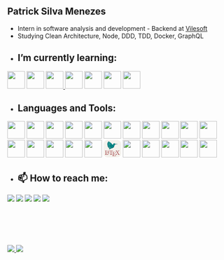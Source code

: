 ## Patrick Silva Menezes


- Intern in software analysis and development - Backend at [Vilesoft](https://vilesoft.com.br/)
- Studying Clean Architecture, Node, DDD, TDD, Docker, GraphQL
##
- ## I’m currently learning:

<div class"allign-left">
<a href="https://developer.mozilla.org/pt-BR/docs/Web/HTML"><img src="https://cdn.jsdelivr.net/gh/devicons/devicon/icons/html5/html5-original.svg" width="40" height="40" /></a>
<a href="https://developer.mozilla.org/pt-BR/docs/Web/CSS"><img src="https://cdn.jsdelivr.net/gh/devicons/devicon/icons/css3/css3-original.svg" width="40" height="40" /></a>
<a href="https://developer.mozilla.org/en-US/docs/Web/JavaScript"><img src="https://cdn.jsdelivr.net/gh/devicons/devicon/icons/javascript/javascript-original.svg" width="40" height="40" /> </a>
<a href="https://www.typescriptlang.org/"><img src="https://cdn.jsdelivr.net/gh/devicons/devicon/icons/typescript/typescript-original.svg"  width="40" height="40" /></a>
<a href="https://nodejs.org/en/about"><img src="https://cdn.jsdelivr.net/gh/devicons/devicon/icons/nodejs/nodejs-plain.svg"  width="40" height="40"/></a>
<a href="https://jestjs.io/pt-BR/"><img src="https://cdn.jsdelivr.net/gh/devicons/devicon/icons/jest/jest-plain.svg"  width="40" height="40"/></a>
<a href="https://expressjs.com/pt-br/"> <img src="https://cdn.jsdelivr.net/gh/devicons/devicon/icons/express/express-original.svg"  width="40" height="40" /></a>
          
          

 
 </div class="allign-items:">       
                                                                                                                       
 - ## Languages and Tools:

<div class"align-left">
<img src="https://cdn.jsdelivr.net/gh/devicons/devicon/icons/html5/html5-original.svg" width="40" height="40" />
<img src="https://cdn.jsdelivr.net/gh/devicons/devicon/icons/css3/css3-original.svg" width="40" height="40" /> 
 <img src="https://cdn.jsdelivr.net/gh/devicons/devicon/icons/tailwindcss/tailwindcss-plain.svg"  width="40" height="40" />
 <img src="https://cdn.jsdelivr.net/gh/devicons/devicon/icons/vscode/vscode-original.svg" width="40" height="40"/>
 <img src="https://cdn.jsdelivr.net/gh/devicons/devicon/icons/java/java-original.svg" width="40" height="40"/>
<img src="https://cdn.jsdelivr.net/gh/devicons/devicon/icons/python/python-original-wordmark.svg" width="40" height="40" />
<img src="https://cdn.jsdelivr.net/gh/devicons/devicon/icons/c/c-original.svg" width="40" height="40"/>
<img src="https://cdn.jsdelivr.net/gh/devicons/devicon/icons/cplusplus/cplusplus-original.svg" width="40" height="40" />
<img src="https://cdn.jsdelivr.net/gh/devicons/devicon/icons/npm/npm-original-wordmark.svg" width="40" height="40"/>    
<img src="https://www.svgrepo.com/show/303229/microsoft-sql-server-logo.svg" width="40" height="40"/>
<img src="https://cdn.jsdelivr.net/gh/devicons/devicon/icons/mongodb/mongodb-original-wordmark.svg" width="40" height="40" />
 <img src="https://cdn.jsdelivr.net/gh/devicons/devicon/icons/postgresql/postgresql-original.svg" width="40" height="40" />
 <img src="https://mariadb.com/wp-content/uploads/2019/11/mariadb-logo-vertical_white.svg" width="40" height="40"/>
 <img src="https://upload.wikimedia.org/wikipedia/commons/b/b5/DBeaver_logo.svg" width="40" height="40"/>
<img src="https://upload.wikimedia.org/wikipedia/commons/2/2f/PhpMyAdmin_logo_2010_hidef.svg" width="40" height="40"/>
 <img src="https://cdn.jsdelivr.net/gh/devicons/devicon/icons/git/git-plain.svg" width="40" height="40"/>
<img src="https://github.com/tandpfun/skill-icons/blob/main/icons/LaTeX-Light.svg" width="40" height="40"/>
 <img src="https://cdn.jsdelivr.net/gh/devicons/devicon/icons/linux/linux-original.svg" width="40" height="40"/>
 <img src="https://cdn.jsdelivr.net/gh/devicons/devicon/icons/github/github-original.svg" width="40" height="40"/>
 <img src="https://cdn.jsdelivr.net/gh/devicons/devicon/icons/ubuntu/ubuntu-plain-wordmark.svg"  width="40" height="40"/>     
<img src="https://cdn.jsdelivr.net/gh/devicons/devicon/icons/debian/debian-original-wordmark.svg" width="40" height="40" />   
<img src="https://cdn.jsdelivr.net/gh/devicons/devicon/icons/storybook/storybook-original.svg" width="40" height="40"/>

                    
 
 
          
  
                 
          
                             
 </div>       
                                                                                                                         

- ## 📫  How to reach me: 


<div>
<a href="https://instagram.com/patrick_smenezes" target="_blank"><img src="https://img.shields.io/badge/-Instagram-%23E4405F?style=for-the-badge&logo=instagram&logoColor=white" target="_blank"></a>
<a href = "mailto:patricksilvamenezes@gmail.com"><img src="https://img.shields.io/badge/Gmail-D14836?style=for-the-badge&logo=gmail&logoColor=white" target="_blank"></a>
<a href="https://www.linkedin.com/in/patrick-menezes" target="_blank"><img src="https://img.shields.io/badge/-LinkedIn-%230077B5?style=for-the-badge&logo=linkedin&logoColor=white" target="_blank"></a>   
 <a href="https://discord.com/channels/@me" target="_blank"><img src="https://img.shields.io/badge/Discord-5865F2?style=for-the-badge&logo=discord&logoColor=white" target="_blank"></a>   
 <a href="https://github.com/PatrickSilvaMenezes" target= "_blank"><img src="https://img.shields.io/badge/GitHub-100000?style=for-the-badge&logo=github&logoColor=white" target="_blank"></a>

</div>

</br></br></br></br>


<div>
<a href="https://github.com/PatrickSilvaMenezes">
<img height="180em" src="https://github-readme-stats.vercel.app/api/top-langs/?username=PatrickSilvaMenezes&layout=compact&langs_count=7&theme=dracula"/>
<img height="180em" src="https://github-readme-stats.vercel.app/api?username=PatrickSilvaMenezes&show_icons=true&theme=dracula&include_all_commits=true&count_private=true"/>
</div>
